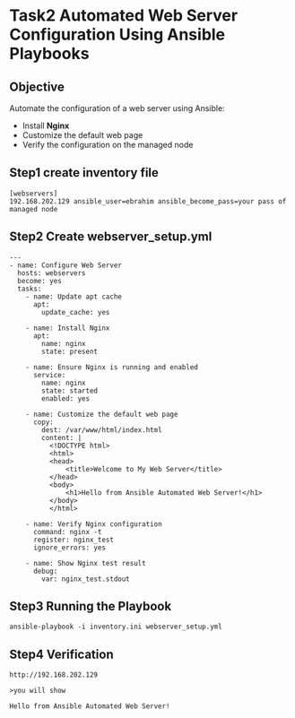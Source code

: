 # Task2  Automated Web Server Configuration Using Ansible Playbooks


## Objective
Automate the configuration of a web server using Ansible:
- Install **Nginx**
- Customize the default web page
- Verify the configuration on the managed node


## Step1 create inventory file 

```
[webservers]
192.168.202.129 ansible_user=ebrahim ansible_become_pass=your pass of managed node
```

## Step2 Create webserver_setup.yml

```
---
- name: Configure Web Server
  hosts: webservers
  become: yes
  tasks:
    - name: Update apt cache
      apt:
        update_cache: yes

    - name: Install Nginx
      apt:
        name: nginx
        state: present

    - name: Ensure Nginx is running and enabled
      service:
        name: nginx
        state: started
        enabled: yes

    - name: Customize the default web page
      copy:
        dest: /var/www/html/index.html
        content: |
          <!DOCTYPE html>
          <html>
          <head>
              <title>Welcome to My Web Server</title>
          </head>
          <body>
              <h1>Hello from Ansible Automated Web Server!</h1>
          </body>
          </html>

    - name: Verify Nginx configuration
      command: nginx -t
      register: nginx_test
      ignore_errors: yes

    - name: Show Nginx test result
      debug:
        var: nginx_test.stdout
```

## Step3 Running the Playbook

```
ansible-playbook -i inventory.ini webserver_setup.yml
```

## Step4 Verification

```
http://192.168.202.129

>you will show

Hello from Ansible Automated Web Server!
```

